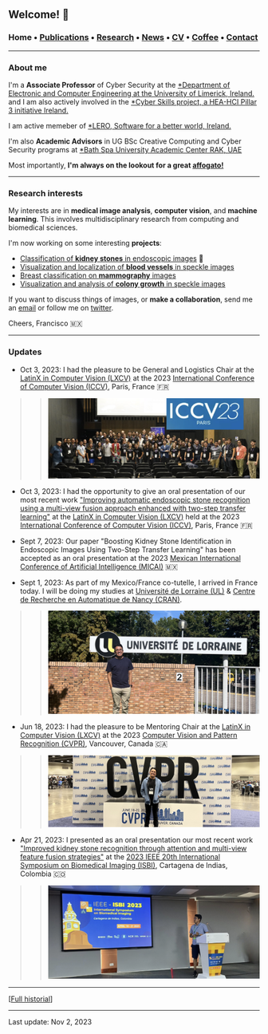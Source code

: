 ## Welcome! 🗻

###  Home • [Publications](/publications) • [Research](/research) • [News](/news) • [CV](/brief_cv) • [Coffee](/coffee) • [Contact](/contact)
---

  
### About me

I'm a **Associate Professor** of Cyber Security at the <a href="https://www.ul.ie/scieng/schools-and-departments/department-electronic-and-computer-engineering/dr-kashif-naseer" target="_blank">*Department of Electronic and Computer Engineering at the University of Limerick, Ireland.</a> and I am also actively involved in the <a href="https://www.cyberskills.ie/" target="_blank">*Cyber Skills project, a HEA-HCI Pillar 3 initiative Ireland.</a> 

I am active memeber of <a href="https://lero.ie/" target="_blank">*LERO, Software for a better world, Ireland.</a>


I'm also **Academic Advisors** in UG BSc Creative Computing and Cyber Security programs at <a href="https://www.ccstuds.com/post/our-academic-and-industry-advisors-for-the-school-of-computing" target="_blank">*Bath Spa University Academic Center RAK, UAE</a>

Most importantly, **I'm always on the lookout for a great <a href="https://en.wikipedia.org/wiki/Affogato" target="_blank">affogato!</a>**
  
  
---

### Research interests

My interests are in **medical image analysis**, **computer vision**,  and **machine learning**. This involves multidisciplinary research from computing and biomedical sciences. 

  
I'm now working on some interesting **projects**:

*  [Classification of **kidney stones** in endoscopic images](/kidneystones) 📌
*  [Visualization and localization of **blood vessels** in speckle images](/bloodvessels)
*  [Breast classification on **mammography** images](/mammography) 
*  [Visualization and analysis of **colony growth** in speckle images](/colonygrowth) 


If you want to discuss things of images, or **make a collaboration**, send me an [email](mailto:francisco.lopez@ieee.org?subject=%20Hello,%20Francisco)  or follow me on <a href="https://twitter.com/Friscolt" target="_blank">twitter</a>.


Cheers,
Francisco 🇲🇽

---

### Updates

* Oct 3, 2023: I had the pleasure to be General and Logistics Chair at the [LatinX in Computer Vision (LXCV)](https://www.latinxinai.org/iccv-2023) at the 2023 [International Conference of Computer Vision (ICCV)](https://iccv2023.thecvf.com/), Paris, France 🇫🇷 

>> ![ ](/files/iccv2023-lxai.png)

* Oct 3, 2023: I had the opportunity to give an oral presentation of our most recent work ["Improving automatic endoscopic stone recognition using a multi-view fusion approach enhanced with two-step transfer learning"](https://openaccess.thecvf.com/content/ICCV2023W/LXCV/html/Lopez-Tiro_Improving_Automatic_Endoscopic_Stone_Recognition_Using_a_Multi-view_Fusion_Approach_ICCVW_2023_paper.html) at the [LatinX in Computer Vision (LXCV)](https://www.latinxinai.org/iccv-2023) held at the 2023 [International Conference of Computer Vision (ICCV)](https://iccv2023.thecvf.com/), Paris, France 🇫🇷 

* Sept 7, 2023: Our paper "Boosting Kidney Stone Identification in Endoscopic Images Using Two-Step Transfer Learning" has been accepted as an oral presentation at the 2023 [Mexican International Conference of Artificial Intelligence (MICAI)](https://www.micai.org/2023/) 🇲🇽  

* Sept 1, 2023: As part of my Mexico/France co-tutelle, I arrived in France today. I will be doing my studies at [Université de Lorraine (UL)](https://www.univ-lorraine.fr/) & [Centre de Recherche en Automatique de Nancy (CRAN)](http://www.cran.univ-lorraine.fr/).

>> ![ ](/files/ul2023-france.jpeg)

* Jun 18, 2023: I had the pleasure to be Mentoring Chair at the [LatinX in Computer Vision (LXCV)](https://www.latinxinai.org/cvpr-2023) at the 2023 [Computer Vision and Pattern Recognition (CVPR)](https://cvpr2023.thecvf.com/), Vancouver, Canada 🇨🇦


>> ![ ](/files/cvpr2023-can.jpeg)

* Apr 21, 2023: I presented as an oral presentation our most recent work ["Improved kidney stone recognition through attention and multi-view feature fusion strategies"](https://ieeexplore.ieee.org/abstract/document/10230794) at the [2023 IEEE 20th International Symposium on Biomedical Imaging (ISBI)](https://2023.biomedicalimaging.org/en/),  Cartagena de Indias, Colombia 🇨🇴

>> ![ ](/files/isbi2023-col.png)


---

[[Full historial](/news)]


--- 
Last update: Nov 2, 2023 
